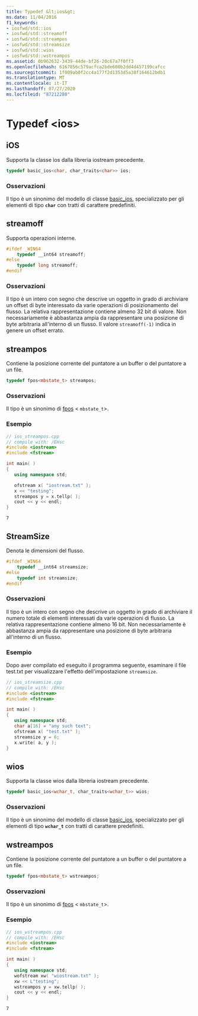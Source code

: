 ```yaml
---
title: Typedef &lt;ios&gt;
ms.date: 11/04/2016
f1_keywords:
- iosfwd/std::ios
- iosfwd/std::streamoff
- iosfwd/std::streampos
- iosfwd/std::streamsize
- iosfwd/std::wios
- iosfwd/std::wstreampos
ms.assetid: 0b962632-3439-44de-bf26-20c67a7f0ff3
ms.openlocfilehash: 6167856c579acfca2bde600b2dd4d457199cafcc
ms.sourcegitcommit: 1f009ab0f2cc4a177f2d1353d5a38f164612bdb1
ms.translationtype: MT
ms.contentlocale: it-IT
ms.lasthandoff: 07/27/2020
ms.locfileid: "87212280"
---
```

# <a name="ltiosgt-typedefs"></a>Typedef &lt;ios&gt;

## <a name="ios"></a><a name="ios"></a>iOS

Supporta la classe ios dalla libreria iostream precedente.

```cpp
typedef basic_ios<char, char_traits<char>> ios;
```

### <a name="remarks"></a>Osservazioni

Il tipo è un sinonimo del modello di classe [basic_ios](../standard-library/basic-ios-class.md), specializzato per gli elementi di tipo **`char`** con tratti di carattere predefiniti.

## <a name="streamoff"></a><a name="streamoff"></a>streamoff

Supporta operazioni interne.

```cpp
#ifdef _WIN64
    typedef __int64 streamoff;
#else
    typedef long streamoff;
#endif
```

### <a name="remarks"></a>Osservazioni

Il tipo è un intero con segno che descrive un oggetto in grado di archiviare un offset di byte interessato da varie operazioni di posizionamento del flusso. La relativa rappresentazione contiene almeno 32 bit di valore. Non necessariamente è abbastanza ampia da rappresentare una posizione di byte arbitraria all'interno di un flusso. Il valore `streamoff(-1)` indica in genere un offset errato.

## <a name="streampos"></a><a name="streampos"></a>streampos

Contiene la posizione corrente del puntatore a un buffer o del puntatore a un file.

```cpp
typedef fpos<mbstate_t> streampos;
```

### <a name="remarks"></a>Osservazioni

Il tipo è un sinonimo di [fpos](../standard-library/fpos-class.md) <  `mbstate_t`>.

### <a name="example"></a>Esempio

```cpp
// ios_streampos.cpp
// compile with: /EHsc
#include <iostream>
#include <fstream>

int main( )
{
   using namespace std;

   ofstream x( "iostream.txt" );
   x << "testing";
   streampos y = x.tellp( );
   cout << y << endl;
}
```

```Output
7
```

## <a name="streamsize"></a><a name="streamsize"></a>StreamSize

Denota le dimensioni del flusso.

```cpp
#ifdef _WIN64
    typedef __int64 streamsize;
#else
    typedef int streamsize;
#endif
```

### <a name="remarks"></a>Osservazioni

Il tipo è un intero con segno che descrive un oggetto in grado di archiviare il numero totale di elementi interessati da varie operazioni di flusso. La relativa rappresentazione contiene almeno 16 bit. Non necessariamente è abbastanza ampia da rappresentare una posizione di byte arbitraria all'interno di un flusso.

### <a name="example"></a>Esempio

Dopo aver compilato ed eseguito il programma seguente, esaminare il file test.txt per visualizzare l'effetto dell'impostazione `streamsize`.

```cpp
// ios_streamsize.cpp
// compile with: /EHsc
#include <iostream>
#include <fstream>

int main( )
{
   using namespace std;
   char a[16] = "any such text";
   ofstream x( "test.txt" );
   streamsize y = 6;
   x.write( a, y );
}
```

## <a name="wios"></a><a name="wios"></a>wios

Supporta la classe wios dalla libreria iostream precedente.

```cpp
typedef basic_ios<wchar_t, char_traits<wchar_t>> wios;
```

### <a name="remarks"></a>Osservazioni

Il tipo è un sinonimo del modello di classe [basic_ios](../standard-library/basic-ios-class.md), specializzato per gli elementi di tipo **`wchar_t`** con tratti di carattere predefiniti.

## <a name="wstreampos"></a><a name="wstreampos"></a>wstreampos

Contiene la posizione corrente del puntatore a un buffer o del puntatore a un file.

```cpp
typedef fpos<mbstate_t> wstreampos;
```

### <a name="remarks"></a>Osservazioni

Il tipo è un sinonimo di [fpos](../standard-library/fpos-class.md) <  `mbstate_t`>.

### <a name="example"></a>Esempio

```cpp
// ios_wstreampos.cpp
// compile with: /EHsc
#include <iostream>
#include <fstream>

int main( )
{
   using namespace std;
   wofstream xw( "wiostream.txt" );
   xw << L"testing";
   wstreampos y = xw.tellp( );
   cout << y << endl;
}
```

```Output
7
```
